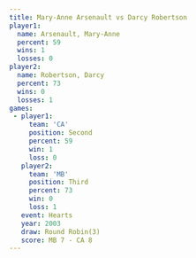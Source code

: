 ```yaml
---
title: Mary-Anne Arsenault vs Darcy Robertson
player1:                    
  name: Arsenault, Mary-Anne
  percent: 59               
  wins: 1                   
  losses: 0                 
player2:                    
  name: Robertson, Darcy    
  percent: 73               
  wins: 0                   
  losses: 1                 
games:
 - player1:          
     team: 'CA'      
     position: Second
     percent: 59     
     win: 1          
     loss: 0         
   player2:         
     team: 'MB'     
     position: Third
     percent: 73    
     win: 0         
     loss: 1        
   event: Hearts       
   year: 2003          
   draw: Round Robin(3)
   score: MB 7 - CA 8  
---
```

